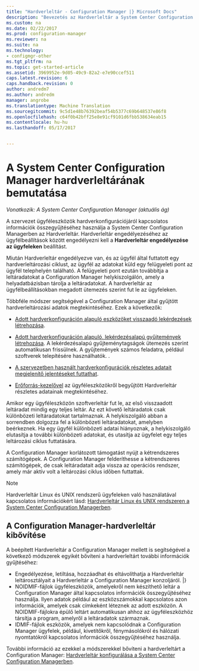 ```yaml
---
title: "Hardverleltár - Configuration Manager |} Microsoft Docs"
description: "Bevezetés az Hardverleltár a System Center Configuration Managerben."
ms.custom: na
ms.date: 02/22/2017
ms.prod: configuration-manager
ms.reviewer: na
ms.suite: na
ms.technology:
- configmgr-other
ms.tgt_pltfrm: na
ms.topic: get-started-article
ms.assetid: 3969952e-9d05-49c9-82a2-e7e90ccef511
caps.latest.revision: 6
caps.handback.revision: 0
author: andredm7
ms.author: andredm
manager: angrobe
ms.translationtype: Machine Translation
ms.sourcegitcommit: 9c5d1e48b76392beaf54b5377c69b648537e86f8
ms.openlocfilehash: c64f0b42bff25e8e91cf9101d6fbb538634eab15
ms.contentlocale: hu-hu
ms.lasthandoff: 05/17/2017


---
```

# <a name="introduction-to-hardware-inventory-in-system-center-configuration-manager"></a>A System Center Configuration Manager hardverleltárának bemutatása

*Vonatkozik: A System Center Configuration Manager (aktuális ág)*

A szervezet ügyféleszközök hardverkonfigurációjáról kapcsolatos információk összegyűjtéséhez használja a System Center Configuration Managerben az Hardverleltár. Hardverleltár engedélyezéséhez az ügyfélbeállítások között engedélyezni kell a **Hardverleltár engedélyezése az ügyfeleken** beállítást.  

 Miután Hardverleltár engedélyezve van, és az ügyfél által futtatott egy hardverleltározási ciklust, az ügyfél az adatokat küld egy felügyeleti pont az ügyfél telephelyén található. A felügyeleti pont ezután továbbítja a leltáradatokat a Configuration Manager helykiszolgálón, amely a helyadatbázisban tárolja a leltáradatokat. A hardverleltár az ügyfélbeállításokban megadott ütemezés szerint fut le az ügyfeleken.  

 Többféle módszer segítségével a Configuration Manager által gyűjtött hardverleltározási adatok megtekintéséhez. Ezek a következők:  

-   [Adott hardverkonfiguráción alapuló eszközöket visszaadó lekérdezések létrehozása](../../../../core/servers/manage/queries-technical-reference.md).  

-   [Adott hardverkonfiguráción alapuló, lekérdezésalapú gyűjtemények létrehozása](../../../../core/clients/manage/collections/introduction-to-collections.md). A lekérdezésalapú gyűjteménytagságok ütemezés szerint automatikusan frissülnek. A gyűjtemények számos feladatra, például szoftverek telepítésére használhatók. .  

-   [A szervezetben használt hardverkonfigurációk részletes adatait megjelenítő jelentéseket futtathat](../../../../core/servers/manage/reporting.md).   

-   [Erőforrás-kezelővel](../../../../core/clients/manage/inventory/use-resource-explorer-to-view-hardware-inventory.md) az ügyféleszközökről begyűjtött Hardverleltár részletes adatainak megtekintéséhez.   

 Amikor egy ügyféleszközön szoftverleltár fut le, az első visszaadott leltáradat mindig egy teljes leltár. Az ezt követő leltáradatok csak különbözeti leltáradatokat tartalmaznak. A helykiszolgáló abban a sorrendben dolgozza fel a különbözeti leltáradatokat, amelyben beérkeznek. Ha egy ügyfél különbözeti adatai hiányoznak, a helykiszolgáló elutasítja a további különbözeti adatokat, és utasítja az ügyfelet egy teljes leltározási ciklus futtatására.  

 A Configuration Manager korlátozott támogatást nyújt a kétrendszeres számítógépek. A Configuration Manager felderíthesse a kétrendszeres számítógépek, de csak leltáradatait adja vissza az operációs rendszer, amely már aktív volt a leltározási ciklus időben futtattak.  

> [!NOTE]  
>  Hardverleltár Linux és UNIX rendszerű ügyfeleken való használatával kapcsolatos információkért lásd: [Hardverleltár Linux és UNIX rendszeren a System Center Configuration Managerben](../../../../core/clients/manage/inventory/hardware-inventory-for-linux-and-unix.md).  

## <a name="extending-configuration-manager-hardware-inventory"></a>A Configuration Manager-hardverleltár kibővítése  
 A beépített Hardverleltár a Configuration Manager mellett is segítségével a következő módszerek egyikét bővíteni a hardverleltárt további információk gyűjtéséhez:  

- Engedélyezése, letiltása, hozzáadhat és eltávolíthatja a Hardverleltár leltárosztályait a Hardverleltár a Configuration Manager konzoljáról. |}  
- NOIDMIF-fájlok ügyféleszközök, amelyekről nem készíthető leltár a Configuration Manager által kapcsolatos információk összegyűjtéséhez használja. Ilyen adatok például az eszközszámokkal kapcsolatos azon információk, amelyek csak címkeként léteznek az adott eszközön. A NOIDMIF-fájlokra épülő leltárt automatikusan ahhoz az ügyféleszközhöz társítja a program, amelyről a leltáradatok származnak.  
- IDMIF-fájlok eszközök, amelyek nem kapcsolódnak a Configuration Manager ügyfelek, például, kivetítőkről, fénymásolókról és hálózati nyomtatókról kapcsolatos információk összegyűjtéséhez használja.  

 További információ az ezekkel a módszerekkel bővíteni a hardverleltárt a Configuration Manager: [Hardverleltár konfigurálása a System Center Configuration Managerben](../../../../core/clients/manage/inventory/configure-hardware-inventory.md).  

